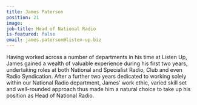 ```yaml
---
title: James Paterson
position: 21
image: 
job-title: Head of National Radio
is-featured: false
email: james.paterson@listen-up.biz
---
```


Having worked across a number of departments in his time at Listen Up, James gained a wealth of valuable experience during his first two years, undertaking roles at both National and Specialist Radio, Club and even Radio Syndication. After a further two years dedicated to working solely within our National Radio department, James’ work ethic, varied skill set and well-rounded approach thus made him a natural choice to take up his position as Head of National Radio.
